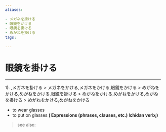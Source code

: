 ```yaml
---
aliases:
    
- メガネを掛ける
- 眼鏡をかける
- 眼鏡を掛ける
- めがねを掛ける
tags:
    
---
```


# 眼鏡を掛ける
---
1).
,メガネを掛ける > メガネをかける,メガネをかける,眼鏡をかける > めがねをかける,めがねをかける,眼鏡を掛ける > めがねをかける,めがねをかける,めがねを掛ける > めがねをかける,めがねをかける

- to wear glasses
- to put on glasses
**( Expressions (phrases, clauses, etc.) Ichidan verb;)**
> see also: 
            